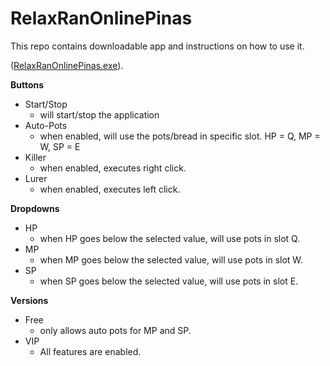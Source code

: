 # RelaxRanOnlinePinas
This repo contains downloadable app and instructions on how to use it.

([RelaxRanOnlinePinas.exe](https://github.com/cayroso/RelaxRanOnlinePinas/raw/main/RelaxRanOnlinePinas.exe)).

<b>Buttons</b>
- Start/Stop 
  - will start/stop the application
- Auto-Pots 
  - when enabled, will use the pots/bread in specific slot. HP = Q, MP = W, SP = E
- Killer 
  - when enabled, executes right click.
- Lurer 
  - when enabled, executes left click.

<b>Dropdowns</b>
- HP
  - when HP goes below the selected value, will use pots in slot Q.
- MP
  - when MP goes below the selected value, will use pots in slot W.
- SP
  - when SP goes below the selected value, will use pots in slot E.

<b>Versions</b>
- Free
  - only allows auto pots for MP and SP.
- VIP
  - All features are enabled.
